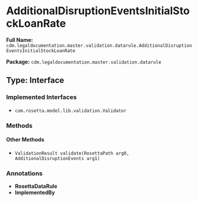 # AdditionalDisruptionEventsInitialStockLoanRate

**Full Name:** `cdm.legaldocumentation.master.validation.datarule.AdditionalDisruptionEventsInitialStockLoanRate`

**Package:** `cdm.legaldocumentation.master.validation.datarule`

## Type: Interface

### Implemented Interfaces

- `com.rosetta.model.lib.validation.Validator`

### Methods

#### Other Methods

- `ValidationResult validate(RosettaPath arg0, AdditionalDisruptionEvents arg1)`

### Annotations

- **RosettaDataRule**
- **ImplementedBy**

